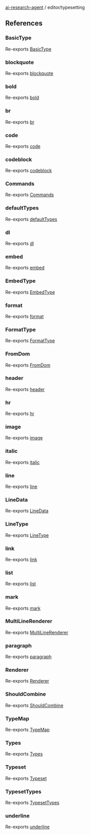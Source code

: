 [ai-research-agent](../index.md) / editor/typesetting

## References

### BasicType

Re-exports [BasicType](typesetting/typeset.md#basictype)

### blockquote

Re-exports [blockquote](typesetting/lines.md#blockquote)

### bold

Re-exports [bold](typesetting/formats.md#bold)

### br

Re-exports [br](typesetting/embeds.md#br)

### code

Re-exports [code](typesetting/formats.md#code)

### codeblock

Re-exports [codeblock](typesetting/lines.md#codeblock)

### Commands

Re-exports [Commands](typesetting/typeset.md#commands-1)

### defaultTypes

Re-exports [defaultTypes](typesetting/defaults.md#defaulttypes)

### dl

Re-exports [dl](typesetting/lines.md#dl)

### embed

Re-exports [embed](typesetting/typeset.md#embed)

### EmbedType

Re-exports [EmbedType](typesetting/typeset.md#embedtype)

### format

Re-exports [format](typesetting/typeset.md#format)

### FormatType

Re-exports [FormatType](typesetting/typeset.md#formattype)

### FromDom

Re-exports [FromDom](typesetting/typeset.md#fromdom-4)

### header

Re-exports [header](typesetting/lines.md#header)

### hr

Re-exports [hr](typesetting/lines.md#hr)

### image

Re-exports [image](typesetting/embeds.md#image)

### italic

Re-exports [italic](typesetting/formats.md#italic)

### line

Re-exports [line](typesetting/typeset.md#line)

### LineData

Re-exports [LineData](typesetting/typeset.md#linedata)

### LineType

Re-exports [LineType](typesetting/typeset.md#linetype)

### link

Re-exports [link](typesetting/formats.md#link)

### list

Re-exports [list](typesetting/lines.md#list)

### mark

Re-exports [mark](typesetting/formats.md#mark)

### MultiLineRenderer

Re-exports [MultiLineRenderer](typesetting/typeset.md#multilinerenderer)

### paragraph

Re-exports [paragraph](typesetting/lines.md#paragraph)

### Renderer

Re-exports [Renderer](typesetting/typeset.md#renderer)

### ShouldCombine

Re-exports [ShouldCombine](typesetting/typeset.md#shouldcombine-1)

### TypeMap

Re-exports [TypeMap](typesetting/typeset.md#typemapt)

### Types

Re-exports [Types](typesetting/typeset.md#typest)

### Typeset

Re-exports [Typeset](typesetting/typeset.md#typeset)

### TypesetTypes

Re-exports [TypesetTypes](typesetting/typeset.md#typesettypes)

### underline

Re-exports [underline](typesetting/formats.md#underline)
